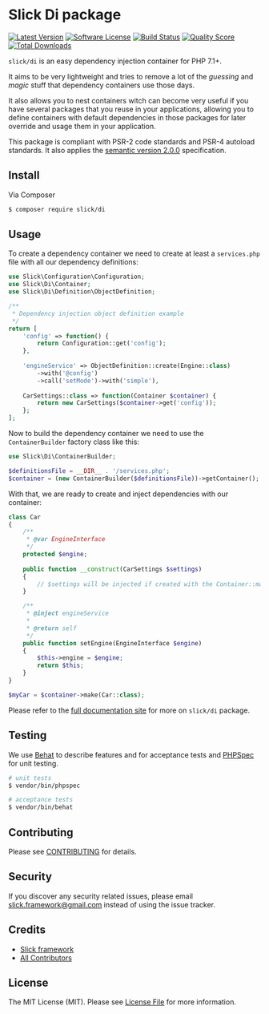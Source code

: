 # Slick Di package

[![Latest Version](https://img.shields.io/github/release/slickframework/di.svg?style=flat-square)](https://github.com/slickframework/di/releases)
[![Software License](https://img.shields.io/badge/license-MIT-brightgreen.svg?style=flat-square)](LICENSE.md)
[![Build Status](https://img.shields.io/travis/slickframework/di/master.svg?style=flat-square)](https://travis-ci.org/slickframework/di)
[![Quality Score](https://img.shields.io/scrutinizer/g/slickframework/di/master.svg?style=flat-square)](https://scrutinizer-ci.com/g/slickframework/di?branch=master)
[![Total Downloads](https://img.shields.io/packagist/dt/slick/di.svg?style=flat-square)](https://packagist.org/packages/slick/di)

``slick/di`` is an easy dependency injection container for PHP 7.1+.

It aims to be very lightweight and tries to remove a lot of the *guessing* and *magic*
stuff that dependency containers use those days.

It also allows you to nest containers witch can become very useful if you have several packages that you
reuse in your applications, allowing you to define containers with default
dependencies in those packages for later override and usage them in your application.

This package is compliant with PSR-2 code standards and PSR-4 autoload standards. It
also applies the [semantic version 2.0.0](http://semver.org) specification.

## Install

Via Composer

``` bash
$ composer require slick/di
```

## Usage

To create a dependency container we need to create at least a ``services.php``
file with all our dependency definitions:

```php
use Slick\Configuration\Configuration;
use Slick\Di\Container;
use Slick\Di\Definition\ObjectDefinition;

/**
 * Dependency injection object definition example
 */
return [
    'config' => function() {
        return Configuration::get('config');
    },
    
    'engineService' => ObjectDefinition::create(Engine::class)
        ->with('@config')
        ->call('setMode')->with('simple'),
        
    CarSettings::class => function(Container $container) {
        return new CarSettings($container->get('config'));
    };
];
```
Now to build the dependency container we need to use the ``ContainerBuilder`` factory class like this:

```php
use Slick\Di\ContainerBuilder;

$definitionsFile = __DIR__ . '/services.php';
$container = (new ContainerBuilder($definitionsFile))->getContainer();
```

With that, we are ready to create and inject dependencies with our container:

```php
class Car
{
    /**
     * @var EngineInterface
     */
    protected $engine;
    
    public function __construct(CarSettings $settings)
    {
        // $settings will be injected if created with the Container::make() method.
    }

    /**
     * @inject engineService
     *
     * @return self
     */
    public function setEngine(EngineInterface $engine)
    {
        $this->engine = $engine;
        return $this;
    }
}

$myCar = $container->make(Car::class);
```

Please refer to the [full documentation site](http://di.slick-framework.com) for more on ``slick/di`` package.

## Testing

We use [Behat](http://behat.org/en/latest/index.html) to describe features and for acceptance tests
and [PHPSpec](http://www.phpspec.net/) for unit testing.

``` bash
# unit tests
$ vendor/bin/phpspec

# acceptance tests
$ vendor/bin/behat
```

## Contributing

Please see [CONTRIBUTING](CONTRIBUTING.md) for details.

## Security

If you discover any security related issues, please email slick.framework@gmail.com instead of using the issue tracker.

## Credits

- [Slick framework](https://github.com/slickframework)
- [All Contributors](https://github.com/slickframework/di/graphs/contributors)

## License

The MIT License (MIT). Please see [License File](LICENSE.md) for more information.
